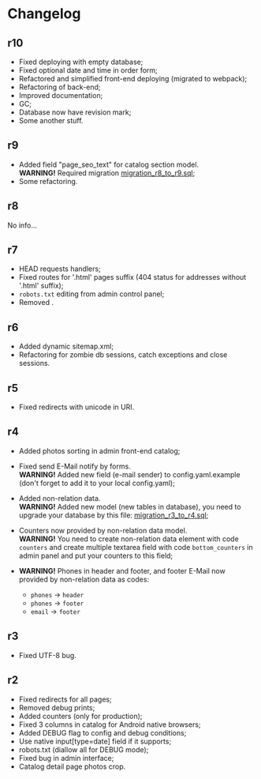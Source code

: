 Changelog
=========

r10
---------

- Fixed deploying with empty database;
- Fixed optional date and time in order form;
- Refactored and simplified front-end deploying (migrated to webpack);
- Refactoring of back-end;
- Improved documentation;
- GC;
- Database now have revision mark;
- Some another stuff.

r9
---------

- Added field "page_seo_text" for catalog section model.<br>
  <strong>WARNING!</strong> Required migration
  [migration_r8_to_r9.sql](avto-lux/migrations/migration_r8_to_r9.sql);
- Some refactoring.

r8
---------

No info...

r7
---------

- HEAD requests handlers;
- Fixed routes for '.html' pages suffix (404 status for addresses without '.html' suffix);
- `robots.txt` editing from admin control panel;
- Removed <meta name="author">.

r6
---------

- Added dynamic sitemap.xml;
- Refactoring for zombie db sessions, catch exceptions and close sessions.

r5
---------

- Fixed redirects with unicode in URI.

r4
---------

- Added photos sorting in admin front-end catalog;
- Fixed send E-Mail notify by forms.<br>
  <strong>WARNING!</strong> Added new field (e-mail sender)
  to config.yaml.example
  (don't forget to add it to your local config.yaml);
- Added non-relation data.<br>
  <strong>WARNING!</strong> Added new model (new tables in database),
  you need to upgrade your database by this file:
  [migration_r3_to_r4.sql](avto-lux/migrations/migration_r3_to_r4.sql);
- Counters now provided by non-relation data model.<br>
  <strong>WARNING!</strong> You need to create non-relation data element
  with code `counters` and create multiple textarea field with code
  `bottom_counters` in admin panel and put your counters to this field;
- <strong>WARNING!</strong> Phones in header and footer, and footer
  E-Mail now provided by non-relation data as codes:
    
    - `phones` → `header`
    - `phones` → `footer`
    - `email` → `footer`

r3
---------

- Fixed UTF-8 bug.

r2
---------

- Fixed redirects for all pages;
- Removed debug prints;
- Added counters (only for production);
- Fixed 3 columns in catalog for Android native browsers;
- Added DEBUG flag to config and debug conditions;
- Use native input[type=date] field if it supports;
- robots.txt (diallow all for DEBUG mode);
- Fixed bug in admin interface;
- Catalog detail page photos crop.
